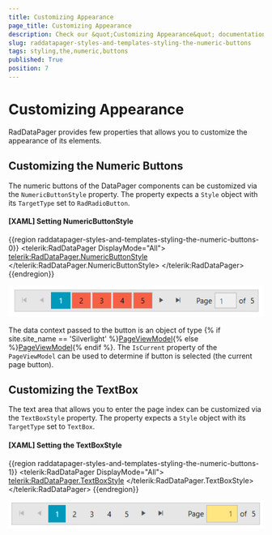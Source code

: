 ```yaml
---
title: Customizing Appearance
page_title: Customizing Appearance
description: Check our &quot;Customizing Appearance&quot; documentation article for the RadDataPager {{ site.framework_name }} control.
slug: raddatapager-styles-and-templates-styling-the-numeric-buttons
tags: styling,the,numeric,buttons
published: True
position: 7
---
```


# Customizing Appearance

RadDataPager provides few properties that allows you to customize the appearance of its elements.

## Customizing the Numeric Buttons

The numeric buttons of the DataPager components can be customized via the `NumericButtonStyle` property. The property expects a `Style` object with its `TargetType` set to `RadRadioButton`.

#### __[XAML] Setting NumericButtonStyle__
{{region raddatapager-styles-and-templates-styling-the-numeric-buttons-0}}
	<telerik:RadDataPager DisplayMode="All">          
		<telerik:RadDataPager.NumericButtonStyle>
			<Style TargetType="telerik:RadRadioButton">
				<Setter Property="Padding" Value="12 5" />
				<Setter Property="Margin" Value="1 2" />
				<Setter Property="Background" Value="#F56147" />                    
			</Style>
		</telerik:RadDataPager.NumericButtonStyle>
	</telerik:RadDataPager>
{{endregion}}

![{{ site.framework_name }} RadDataPager Customized Numeric Buttons](images/raddatapager-styles-and-templates-styling-the-numeric-buttons-0.png)

The data context passed to the button is an object of type {% if site.site_name == 'Silverlight' %}[PageViewModel](https://docs.telerik.com/devtools/silverlight/api/telerik.windows.controls.data.datapager.pageviewmodel){% else %}[PageViewModel](https://docs.telerik.com/devtools/wpf/api/telerik.windows.controls.data.datapager.pageviewmodel){% endif %}. The `IsCurrent` property of the `PageViewModel` can be used to determine if button is selected (the current page button).

## Customizing the TextBox

The text area that allows you to enter the page index can be customized via the `TextBoxStyle` property. The property expects a `Style` object with its `TargetType` set to `TextBox`.

#### __[XAML] Setting the TextBoxStyle__
{{region raddatapager-styles-and-templates-styling-the-numeric-buttons-1}}
	<telerik:RadDataPager DisplayMode="All">          
		<telerik:RadDataPager.TextBoxStyle>
			<Style TargetType="TextBox">
				<Setter Property="Width" Value="50" />                    
				<Setter Property="Background" Value="#FFE680" />
				<Setter Property="TextAlignment" Value="Right" />
			</Style>
		</telerik:RadDataPager.TextBoxStyle>
	</telerik:RadDataPager>
{{endregion}}

![{{ site.framework_name }} RadDataPager Customized TextBox](images/raddatapager-styles-and-templates-styling-the-numeric-buttons-1.png)